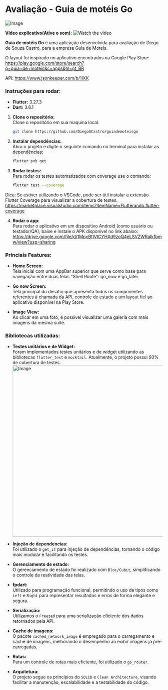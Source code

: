 # Avaliação - Guia de motéis Go

![Image](https://github.com/user-attachments/assets/86fb984b-bde5-4cd9-948a-aed5ffac0911)


**Video explicativo(Ative o som):**
![Watch the video](https://github.com/user-attachments/assets/a93448a9-2dac-4824-aabc-279330119d4b)

**Guia de motéis Go** é uma aplicação desenvolvida para avaliação de Diego de Souza Castro, para a empresa Guia de Moteis.

O layout foi inspirado no aplicativo encontrados na Google Play Store:
https://play.google.com/store/search?q=guia+de+moteis&c=apps&hl=pt_BR

API: https://www.jsonkeeper.com/b/1IXK

### Instruções para rodar:
- **Flutter:** 3.27.3
- **Dart:** 3.6.1

1. **Clone o repositório:**  
    Clone o repositório em sua maquina local.
    ```bash
    git clone https://github.com/DiegoSCastro/guiademoteisgo

2. **Instalar dependências:**  
    Abra o projeto e digite o seguinte comando no terminal para instalar as dependências:
    ```bash
    flutter pub get   

3. **Rodar testes:**  
   Para rodar os testes automatizados com coverage use o comando:
    ```bash
    flutter test --coverage
    
Dica: Se estiver utilizando o VSCode, pode ser útil instalar a extensão Flutter Coverage para visualizar a cobertura de testes. https://marketplace.visualstudio.com/items?itemName=Flutterando.flutter-coverage


4. **Rodar o app:**  
    Para rodar o aplicativo em um dispositivo Android (como usuário ou testador/QA), baixe e instale o APK disponível no link abaixo:
    https://drive.google.com/file/d/1MpcBfIVICYHXd9zoQ4eLSVZWRaIkfbmw/view?usp=sharing

### Princiais Features:

- **Home Screen:**  
    Tela inicial com uma AppBar superior que serve como base para navegação entre duas telas "Shell Route": go_now e go_later.

- **Go now Screen:**  
    Tela principal do desafio que apresenta todos os componentes referentes à chamada da API, controle de estado e um layout fiel ao aplicativo disponível na Play Store.

- **Image View:**  
    Ao clicar em uma foto, é possível visualizar uma galeria com mais imagens da mesma suíte.

### Bibliotecas utilizadas:

- **Testes unitários e de Widget:**  
    Foram implementados testes unitários e de widget utilizando as bibliotecas `flutter_test` e `mocktail`. Atualmente, o projeto possui 93% de cobertura de testes.
    <img width="547" alt="Image" src="https://github.com/user-attachments/assets/17c13b42-ac4e-4abc-b4ec-f409a6552fcb" />

- **Injeção de dependencias:**  
    Foi utilizado o `get_it` para injeção de dependências, tornando o código mais modular e facilitando os testes.

- **Gerenciamento de estado:**  
    O gerenciamento de estado foi realizado com `Bloc/Cubit`, simplificando o controle da reatividade das telas.

- **fpdart:**  
    Utilizado para programação funcional, permitindo o uso de tipos como `Left` e `Right` para representar resultados e erros de forma elegante e segura.

- **Serialização:**  
    Utilizamos o `Freezed` para uma serialização eficiente dos dados retornados pela API.

- **Cache de imagens:**  
    O pacote `cached_network_image` é empregado para o carregamento e cache de imagens, melhorando o desempenho ao exibir imagens já pré-carregadas.

- **Rotas:**  
    Para um controle de rotas mais eficiente, foi utilizado o `go_router`.

- **Arquitetura:**  
    O projeto segue os princípios do `SOLID` e `Clean Architecture`, visando facilitar a manutenção, escalabilidade e a testabilidade do código.